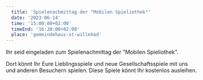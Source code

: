 ```yaml
---
  title: 'Spielenachmittag der "Mobilen Spieliothek"'
  date: '2023-06-14'
  time: '15:00:00+02:00'
  timeEnd: '16:30:00+02:00'
  place: 'gemeindehaus-st-willehad'
---
```


Ihr seid eingeladen zum Spielenachmittag der "Mobilen Spieliothek".

Dort könnt Ihr Eure Lieblingsspiele und neue Gesellschaftsspiele mit uns und anderen Besuchern spielen.
Diese Spiele könnt Ihr kostenlos ausleihen.
